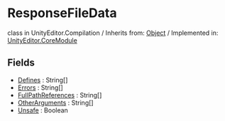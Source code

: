 # ResponseFileData
class in UnityEditor.Compilation
 / Inherits from: <a href="https://docs.unity3d.com/6000.0/Documentation/ScriptReference/Object.html">Object</a> / Implemented in: <a href="https://docs.unity3d.com/6000.0/Documentation/ScriptReference/UnityEditor.CoreModule.html">UnityEditor.CoreModule</a>

## Fields
- <a href="https://docs.unity3d.com/6000.0/Documentation/ScriptReference/ResponseFileData-Defines.html">Defines</a> : String[]
- <a href="https://docs.unity3d.com/6000.0/Documentation/ScriptReference/ResponseFileData-Errors.html">Errors</a> : String[]
- <a href="https://docs.unity3d.com/6000.0/Documentation/ScriptReference/ResponseFileData-FullPathReferences.html">FullPathReferences</a> : String[]
- <a href="https://docs.unity3d.com/6000.0/Documentation/ScriptReference/ResponseFileData-OtherArguments.html">OtherArguments</a> : String[]
- <a href="https://docs.unity3d.com/6000.0/Documentation/ScriptReference/ResponseFileData-Unsafe.html">Unsafe</a> : Boolean
